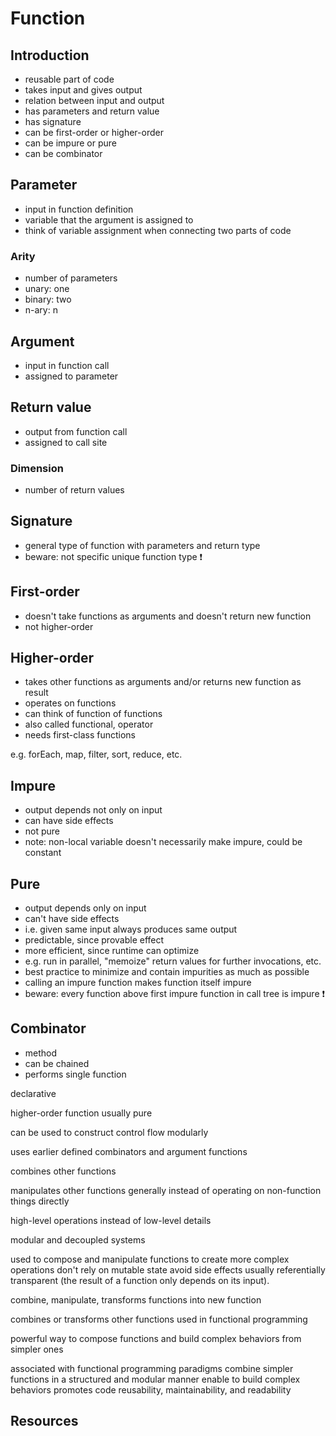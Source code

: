 # Function



## Introduction

- reusable part of code
- takes input and gives output
- relation between input and output
- has parameters and return value
- has signature
- can be first-order or higher-order
- can be impure or pure
- can be combinator



## Parameter

- input in function definition
- variable that the argument is assigned to
- think of variable assignment when connecting two parts of code

### Arity

- number of parameters
- unary: one
- binary: two
- n-ary: n



## Argument

- input in function call
- assigned to parameter



## Return value

- output from function call
- assigned to call site

### Dimension

- number of return values



## Signature

- general type of function with parameters and return type
- beware: not specific unique function type ❗️



## First-order

- doesn't take functions as arguments and doesn't return new function
- not higher-order



## Higher-order

- takes other functions as arguments and/or returns new function as result
- operates on functions
- can think of function of functions
- also called functional, operator
- needs first-class functions

e.g. forEach, map, filter, sort, reduce, etc.



## Impure

- output depends not only on input
- can have side effects
- not pure
- note: non-local variable doesn't necessarily make impure, could be constant



## Pure

- output depends only on input
- can't have side effects
- i.e. given same input always produces same output
- predictable, since provable effect
- more efficient, since runtime can optimize
- e.g. run in parallel, "memoize" return values for further invocations, etc.
- best practice to minimize and contain impurities as much as possible
- calling an impure function makes function itself impure
- beware: every function above first impure function in call tree is impure ❗️



## Combinator 

- method
- can be chained
- performs single function

declarative

higher-order function
usually pure

 can be used to construct control flow modularly
 
 uses earlier defined combinators and argument functions

combines other functions

manipulates other functions generally
instead of operating on non-function things directly

high-level operations instead of low-level details

modular and decoupled systems

 used to compose and manipulate functions to create more complex operations
  don't rely on mutable state
  avoid side effects
  usually referentially transparent (the result of a function only depends on its input).

combine, manipulate, transforms functions into new function

combines or transforms other functions
used in functional programming
 
powerful way to compose functions and build complex behaviors from simpler ones

associated with functional programming paradigms
 combine simpler functions in a structured and modular manner
 enable to build complex behaviors
 promotes code reusability, maintainability, and readability



## Resources
